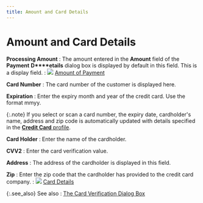 ```yaml
---
title: Amount and Card Details
---
```


# Amount and Card Details


**Processing Amount**
: The amount entered in the **Amount**  field of the **Payment** **D****etails** dialog box is displayed by default  in this field. This is a display field.
: ![]({{site.pos_baseurl}}/img/lens.gif) [Amount  of Payment]({{site.pos_baseurl}}/pos-trans/create-pos-doc/pos-receipts/proc-cc-pmnts/receiving/verify-dtls/pmnt-amnt/amount_of_payment.html)


**Card Number**
: The card number of the customer is displayed here.


**Expiration**
: Enter the expiry  month and year of the credit card. Use the format mmyy.


{:.note}
If you select or scan a card number, the expiry  date, cardholder's name, address and zip code is automatically updated  with details specified in the [**Credit Card** profile]({{site.mc_chm}}/misc/the_credit_card_profile.html).


**Card Holder**
: Enter the name of the cardholder.


**CVV2**
: Enter the card verification value.


**Address**
: The address of the cardholder is displayed in this  field.


**Zip**
: Enter the zip code that the cardholder has provided  to the credit card company.
: ![]({{site.pos_baseurl}}/img/lens.gif) [Card  Details]({{site.pos_baseurl}}/pos-trans/create-pos-doc/pos-receipts/proc-cc-pmnts/receiving/verify-dtls/card-details/card_details.html)


{:.see_also}
See also
: [The  Card Verification Dialog Box]({{site.pos_baseurl}}/pos-trans/create-pos-doc/pos-receipts/proc-cc-pmnts/verification-dlg/the_card_verification_dialog_box_pos.html)
